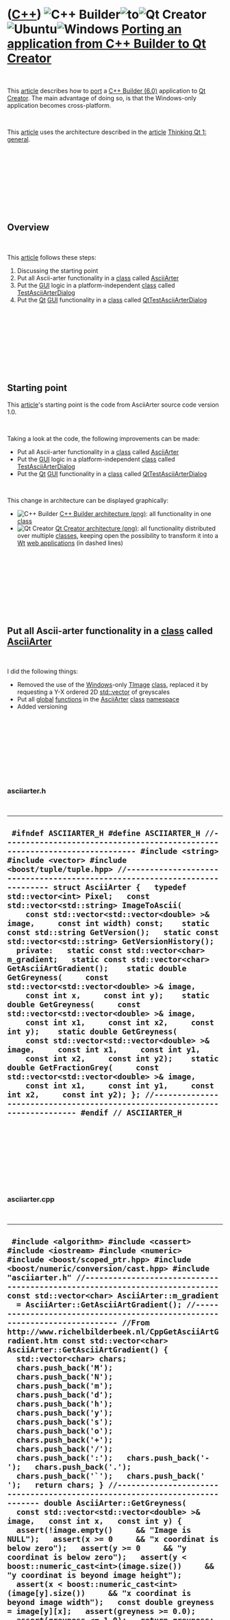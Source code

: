 
 

 

 

 

 

([C++](Cpp.md)) ![C++ Builder](PicCppBuilder.png)![to](PicTo.png)![Qt Creator](PicQtCreator.png) ![Ubuntu](PicUbuntu.png)![Windows](PicWindows.png) [Porting an application from C++ Builder to Qt Creator](CppFromCppBuilderToQtCreator.md)
==============================================================================================================================================================================================================================================

 

This [article](CppArticle.md) describes how to [port](CppPort.md) a
[C++ Builder (6.0)](CppBuilder.md) application to [Qt
Creator](CppQtCreator.md). The main advantage of doing so, is that the
Windows-only application becomes cross-platform.

 

This [article](CppArticle.md) uses the architecture described in the
[article](CppArticle.md) [Thinking Qt 1: general](CppThinkingQt1.md).

 

 

 

 

 

Overview
--------

 

This [article](CppArticle.md) follows these steps:

1.  Discussing the starting point
2.  Put all Ascii-arter functionality in a [class](CppClass.md) called
    [AsciiArter](https://github.com/richelbilderbeek/AsciiArter)
3.  Put the [GUI](CppGui.md) logic in a platform-independent
    [class](CppClass.md) called
    [TestAsciiArterDialog](CppTestAsciiArterDialog.md)
4.  Put the [Qt](CppQt.md) [GUI](CppGui.md) functionality in a
    [class](CppClass.md) called
    [QtTestAsciiArterDialog](CppQtTestAsciiArterDialog.md)

 

 

 

 

 

Starting point
--------------

This [article](CppArticle.md)'s starting point is the code from
AsciiArter source code version 1.0.

 

Taking a look at the code, the following improvements can be made:

-   Put all Ascii-arter functionality in a [class](CppClass.md) called
    [AsciiArter](https://github.com/richelbilderbeek/AsciiArter)
-   Put the [GUI](CppGui.md) logic in a platform-independent
    [class](CppClass.md) called
    [TestAsciiArterDialog](CppTestAsciiArterDialog.md)
-   Put the [Qt](CppQt.md) [GUI](CppGui.md) functionality in a
    [class](CppClass.md) called
    [QtTestAsciiArterDialog](CppQtTestAsciiArterDialog.md)

 

This change in architecture can be displayed graphically:

-   ![C++ Builder](PicCppBuilder.png) [C++ Builder
    architecture (png)](CppFromCppBuilderToQtCreatorBefore.png): all
    functionality in one [class](CppClass.md)
-   ![Qt Creator](PicQtCreator.png) [Qt Creator
    architecture (png)](CppFromCppBuilderToQtCreator.png): all
    functionality distributed over multiple [classes](CppClass.md),
    keeping open the possibility to transform it into a [Wt](CppWt.md)
    [web applications](CppWebApplication.md) (in dashed lines)

 

 

 

 

 

Put all Ascii-arter functionality in a [class](CppClass.md) called [AsciiArter](https://github.com/richelbilderbeek/AsciiArter)
---------------------------------------------------------------------------------------------------

 

I did the following things:

-   Removed the use of the [Windows](CppWindows.md)-only
    [TImage](CppTImage.md) [class](CppClass.md), replaced it by
    requesting a Y-X ordered 2D [std::vector](CppStdVector.md) of
    greyscales
-   Put all [global](CppGlobal.md) [functions](CppFunction.md) in the
    [AsciiArter](https://github.com/richelbilderbeek/AsciiArter) [class](CppClass.md)
    [namespace](CppNamespace.md)
-   Added versioning

 

 

 

 

 

### asciiarter.h

 

  -------------------------------------------------------------------------------------------------------------------------------------------------------------------------------------------------------------------------------------------------------------------------------------------------------------------------------------------------------------------------------------------------------------------------------------------------------------------------------------------------------------------------------------------------------------------------------------------------------------------------------------------------------------------------------------------------------------------------------------------------------------------------------------------------------------------------------------------------------------------------------------------------------------------------------------------------------------------------------------------------------------------------------------------------------------------------------------------------------------------------------------------------------------------------------------------------------------------------------------------------------------------------------------------------------------------------------------------------------------------------------------------
  ` #ifndef ASCIIARTER_H #define ASCIIARTER_H //--------------------------------------------------------------------------- #include <string> #include <vector> #include <boost/tuple/tuple.hpp> //--------------------------------------------------------------------------- struct AsciiArter {   typedef std::vector<int> Pixel;   const std::vector<std::string> ImageToAscii(     const std::vector<std::vector<double> >& image,     const int width) const;    static const std::string GetVersion();   static const std::vector<std::string> GetVersionHistory();    private:   static const std::vector<char> m_gradient;   static const std::vector<char> GetAsciiArtGradient();    static double GetGreyness(     const std::vector<std::vector<double> >& image,     const int x,     const int y);    static double GetGreyness(     const std::vector<std::vector<double> >& image,     const int x1,     const int x2,     const int y);    static double GetGreyness(     const std::vector<std::vector<double> >& image,     const int x1,     const int y1,     const int x2,     const int y2);    static double GetFractionGrey(     const std::vector<std::vector<double> >& image,     const int x1,     const int y1,     const int x2,     const int y2); }; //--------------------------------------------------------------------------- #endif // ASCIIARTER_H`
  -------------------------------------------------------------------------------------------------------------------------------------------------------------------------------------------------------------------------------------------------------------------------------------------------------------------------------------------------------------------------------------------------------------------------------------------------------------------------------------------------------------------------------------------------------------------------------------------------------------------------------------------------------------------------------------------------------------------------------------------------------------------------------------------------------------------------------------------------------------------------------------------------------------------------------------------------------------------------------------------------------------------------------------------------------------------------------------------------------------------------------------------------------------------------------------------------------------------------------------------------------------------------------------------------------------------------------------------------------------------------------------------

 

 

 

 

 

### asciiarter.cpp

 

  --------------------------------------------------------------------------------------------------------------------------------------------------------------------------------------------------------------------------------------------------------------------------------------------------------------------------------------------------------------------------------------------------------------------------------------------------------------------------------------------------------------------------------------------------------------------------------------------------------------------------------------------------------------------------------------------------------------------------------------------------------------------------------------------------------------------------------------------------------------------------------------------------------------------------------------------------------------------------------------------------------------------------------------------------------------------------------------------------------------------------------------------------------------------------------------------------------------------------------------------------------------------------------------------------------------------------------------------------------------------------------------------------------------------------------------------------------------------------------------------------------------------------------------------------------------------------------------------------------------------------------------------------------------------------------------------------------------------------------------------------------------------------------------------------------------------------------------------------------------------------------------------------------------------------------------------------------------------------------------------------------------------------------------------------------------------------------------------------------------------------------------------------------------------------------------------------------------------------------------------------------------------------------------------------------------------------------------------------------------------------------------------------------------------------------------------------------------------------------------------------------------------------------------------------------------------------------------------------------------------------------------------------------------------------------------------------------------------------------------------------------------------------------------------------------------------------------------------------------------------------------------------------------------------------------------------------------------------------------------------------------------------------------------------------------------------------------------------------------------------------------------------------------------------------------------------------------------------------------------------------------------------------------------------------------------------------------------------------------------------------------------------------------------------------------------------------------------------------------------------------------------------------------------------------------------------------------------------------------------------------------------------------------------------------------------------------------------------------------------------------------------------------------------------------------------------------------------------------------------------------------------------------------------------------------------------------------------------------------------------------------------------------------------------------------------------------------------------------------------------------------------------------------------------------------------------------------------------------------------------------------------------------------------------------------------------------------------------------------------------------------------------------------------------------------------------------------------------------------------------------------------------------------------------------------------------------------------------------------------------------------------------------------------------------------------------------------------------------------------------------------------------------------------------------------------------------------------------------------------------------------------------------------------------------------------------------------------------------------------------------------------------------------------------------------------------------------------------------------------------------------------------------------------------------------------------------------------------------------------------------------------------------------------------------------------------------------------------------------------------------------------------------------------------------------------------------------------------------------------------------------------------------------------------------------------------------------------------------------------------------------------------------------------------------------------------------------------------------------------------------------------------------------------------------------------------------------------------------------------------------------------------------------------------------------------------------------------------------------------------------------------------------------------------------------------------------------------------------------------------------------------------------------------------------------------------------------------------------------------------------------------------------------------------------------------------------------------------------------------------------------------------------------------------------------------------------------------------------------------------------------------------------------------------------------------------------------------------------------------------------------------------------------------------------------------------------------------------------------------------------------------------------------------------------------------------------------------------------------------------------------------------------------------------------------------------------------------------------------------------------------------------------------------------------------------------------------------------------------------------------------------------------------------------------------------------------------------------------------------------------------------------------------------------------------------------------------------------------------------------------------------------
  ``  #include <algorithm> #include <cassert> #include <iostream> #include <numeric> #include <boost/scoped_ptr.hpp> #include <boost/numeric/conversion/cast.hpp> #include "asciiarter.h" //--------------------------------------------------------------------------- const std::vector<char> AsciiArter::m_gradient   = AsciiArter::GetAsciiArtGradient(); //--------------------------------------------------------------------------- //From http://www.richelbilderbeek.nl/CppGetAsciiArtGradient.htm const std::vector<char> AsciiArter::GetAsciiArtGradient() {   std::vector<char> chars;   chars.push_back('M');   chars.push_back('N');   chars.push_back('m');   chars.push_back('d');   chars.push_back('h');   chars.push_back('y');   chars.push_back('s');   chars.push_back('o');   chars.push_back('+');   chars.push_back('/');   chars.push_back(':');   chars.push_back('-');   chars.push_back('.');   chars.push_back('`');   chars.push_back(' ');   return chars; } //--------------------------------------------------------------------------- double AsciiArter::GetGreyness(   const std::vector<std::vector<double> >& image,   const int x,   const int y) {   assert(!image.empty()     && "Image is NULL");   assert(x >= 0     && "x coordinat is below zero");   assert(y >= 0     && "y coordinat is below zero");   assert(y < boost::numeric_cast<int>(image.size())     && "y coordinat is beyond image height");   assert(x < boost::numeric_cast<int>(image[y].size())     && "x coordinat is beyond image width");   const double greyness = image[y][x];   assert(greyness >= 0.0);   assert(greyness <= 1.0);   return greyness; } //--------------------------------------------------------------------------- //Get a line of pixel's average greyness double AsciiArter::GetGreyness(   const std::vector<std::vector<double> >& image,   const int x1,   const int x2,   const int y) {   assert(!image.empty()     && "Image is NULL");   assert(x1 >= 0     && "x1 coordinat is below zero");   assert(x2 >= 0     && "x2 coordinat is below zero");   assert(y >= 0     && "y coordinat is below zero");   assert(y < boost::numeric_cast<int>(image.size())     && "y coordinat is beyond image height");   assert(x1 < x2     && "X-coordinats must be different and ordered");   assert(x1 < boost::numeric_cast<int>(image[y].size())     && "x1 coordinat is beyond image width");   assert(x2 < boost::numeric_cast<int>(image[y].size())     && "x2 coordinat is beyond image width");   assert(image[y].begin() + x2 != image[y].end()     && "x2 coordinat iterator must not be beyond image width");   const double average_greyness = std::accumulate(     image[y].begin() + x1,     image[y].begin() + x2,     0.0) / boost::numeric_cast<double>(x2-x1);   assert(average_greyness >= 0.0);   assert(average_greyness <= 1.0);   return average_greyness; } //--------------------------------------------------------------------------- //Get a square of pixels' average greyness double AsciiArter::GetGreyness(   const std::vector<std::vector<double> >& image,   const int x1,   const int y1,   const int x2,   const int y2) {   assert(y1 < y2     && "Y-coordinats must be ordered");    double sum = 0.0;    for (int y=y1; y!=y2; ++y)   {     const double grey = GetGreyness(image,x1,x2,y);     assert(grey >= 0 && grey < 1.0);     sum+=grey;   }   const double average_greyness = sum     / boost::numeric_cast<double>(y2 - y1);    assert(average_greyness >=0.0 && average_greyness <= 1.0);   return average_greyness; } //--------------------------------------------------------------------------- //Generalizes a pixel, line or rectangle to one average greyness double AsciiArter::GetFractionGrey(   const std::vector<std::vector<double> >& image,   const int x1,   const int y1,   const int x2,   const int y2) {   assert(x1 <= x2);   assert(y1 <= y2);   if (x1 == x2 && y1 == y2) return GetGreyness(image,x1,y1);   if (y1 == y2) return GetGreyness(image,x1,x2,y1);   if (x1 == x2)   {     assert(y1 < y2);     double sum = 0;     for (int y=y1; y!=y2; ++y)     {       const double g = GetGreyness(image,x1,y);       assert(g >= 0.0);       assert(g <= 1.0);       sum+=g;     }     const double average_greyness       = sum / boost::numeric_cast<double>(y2-y1);     assert(average_greyness >= 0.0);     assert(average_greyness <= 1.0);     return average_greyness;   }   return GetGreyness(image,x1,y1,x2,y2); } //--------------------------------------------------------------------------- const std::string AsciiArter::GetVersion() {   return "1.0"; } //--------------------------------------------------------------------------- const std::vector<std::string> AsciiArter::GetVersionHistory() {   std::vector<std::string> v;   v.push_back("2011-03-23: Version 1.0: initial version");   return v; } //--------------------------------------------------------------------------- //'image' must be a y-x-ordered std::vector of grey values //ranging from [0.0,1.0], where 0.0 denotes black and //1.0 denotes white. //From http://www.richelbilderbeek.nl/CppImageToAscii.htm const std::vector<std::string> AsciiArter::ImageToAscii(   const std::vector<std::vector<double> >& image,   const int width) const //How many chars the ASCII image will be wide {   //If the number of chars is below 5,   //the calculation would be more complicated due to a too trivial value of charWidth   assert(width >= 5);     //Maxy is in proportion with the bitmap   const int image_width  = image[0].size();   const int image_height = image.size();    const int maxy =     (static_cast<double>(width)     / static_cast<double>(image_width))     * static_cast<double>(image_height);   assert(maxy > 0);   const double dX = static_cast<double>(image_width)     / static_cast<double>(width);   const double dY = static_cast<double>(image_height)     / static_cast<double>(maxy);   assert(dX > 0.0);   assert(dY > 0.0);    std::vector<std::string> v;    for (int y=0; y!=maxy; ++y)   {     std::string s;     for (int x=0; x!=width; ++x)     {       const int x1 = std::min(         static_cast<double>(x) * dX,         image_width  - 1.0) + 0.5;       const int y1 = std::min(         static_cast<double>(y) * dY,         image_height - 1.0) + 0.5;       const int x2 = std::min(         (static_cast<double>(x) * dX) + dX,         image_width  - 1.0) + 0.5;       const int y2 = std::min(         (static_cast<double>(y) * dY) + dY,         image_height - 1.0) + 0.5;       assert(x1 >= 0);       assert(x2 >= 0);       assert(y1 >= 0);       assert(y2 >= 0);       assert(x1 < image_width);       assert(x2 < image_width);       assert(y1 < image_height);       assert(y2 < image_height);        const double f = GetFractionGrey(image,x1,y1,x2,y2);       assert(f >= 0.0 && f <= 1.0);       const int i         = boost::numeric_cast<int>(           f * boost::numeric_cast<double>(m_gradient.size() - 1));       assert(i >= 0);       assert(i < boost::numeric_cast<int>(m_gradient.size()));       const char c = m_gradient[i];       s+=c;     }     v.push_back(s);   }   return v; } //--------------------------------------------------------------------------- ``
  --------------------------------------------------------------------------------------------------------------------------------------------------------------------------------------------------------------------------------------------------------------------------------------------------------------------------------------------------------------------------------------------------------------------------------------------------------------------------------------------------------------------------------------------------------------------------------------------------------------------------------------------------------------------------------------------------------------------------------------------------------------------------------------------------------------------------------------------------------------------------------------------------------------------------------------------------------------------------------------------------------------------------------------------------------------------------------------------------------------------------------------------------------------------------------------------------------------------------------------------------------------------------------------------------------------------------------------------------------------------------------------------------------------------------------------------------------------------------------------------------------------------------------------------------------------------------------------------------------------------------------------------------------------------------------------------------------------------------------------------------------------------------------------------------------------------------------------------------------------------------------------------------------------------------------------------------------------------------------------------------------------------------------------------------------------------------------------------------------------------------------------------------------------------------------------------------------------------------------------------------------------------------------------------------------------------------------------------------------------------------------------------------------------------------------------------------------------------------------------------------------------------------------------------------------------------------------------------------------------------------------------------------------------------------------------------------------------------------------------------------------------------------------------------------------------------------------------------------------------------------------------------------------------------------------------------------------------------------------------------------------------------------------------------------------------------------------------------------------------------------------------------------------------------------------------------------------------------------------------------------------------------------------------------------------------------------------------------------------------------------------------------------------------------------------------------------------------------------------------------------------------------------------------------------------------------------------------------------------------------------------------------------------------------------------------------------------------------------------------------------------------------------------------------------------------------------------------------------------------------------------------------------------------------------------------------------------------------------------------------------------------------------------------------------------------------------------------------------------------------------------------------------------------------------------------------------------------------------------------------------------------------------------------------------------------------------------------------------------------------------------------------------------------------------------------------------------------------------------------------------------------------------------------------------------------------------------------------------------------------------------------------------------------------------------------------------------------------------------------------------------------------------------------------------------------------------------------------------------------------------------------------------------------------------------------------------------------------------------------------------------------------------------------------------------------------------------------------------------------------------------------------------------------------------------------------------------------------------------------------------------------------------------------------------------------------------------------------------------------------------------------------------------------------------------------------------------------------------------------------------------------------------------------------------------------------------------------------------------------------------------------------------------------------------------------------------------------------------------------------------------------------------------------------------------------------------------------------------------------------------------------------------------------------------------------------------------------------------------------------------------------------------------------------------------------------------------------------------------------------------------------------------------------------------------------------------------------------------------------------------------------------------------------------------------------------------------------------------------------------------------------------------------------------------------------------------------------------------------------------------------------------------------------------------------------------------------------------------------------------------------------------------------------------------------------------------------------------------------------------------------------------------------------------------------------------------------------------------------------------------------------------------------------------------------------------------------------------------------------------------------------------------------------------------------------------------------------------------------------------------------------------------------------------------------------------------------------------------------------------------------------------------------------------------------------------------------------------------------------------------------------------

 

 

 

 

 

Put the [GUI](CppGui.md) logic in a platform-independent [class](CppClass.md) called [TestAsciiArterDialog](CppTestAsciiArterDialog.md)
------------------------------------------------------------------------------------------------------------------------------------------

 

I did the following things:

-   Removed the use of the [Windows](CppWindows.md)-only
    [TImage](CppTImage.md) [class](CppClass.md), replaced it by
    requesting a Y-X ordered 2D [std::vector](CppStdVector.md) of
    greyscales
-   Added versioning

 

 

 

 

 

### testasciiarterdialog.h

 

  ------------------------------------------------------------------------------------------------------------------------------------------------------------------------------------------------------------------------------------------------------------------------------------------------------------------------------------------------------------------------------------------------------------------------------------------------------------------------------------------------------------------------------------------------------------------------------------------------------------------------------------------------------------------------------------------------------------------------------------------------------------------------------------------------------------------------------------------------------------------------------------------------------------------------------------------------------------------------------------------------------------------------------------------------------------------------------------------------------------------------------------------------------------------------------------------------------------------------
  ` #ifndef TESTASCIIARTERDIALOG_H #define TESTASCIIARTERDIALOG_H //--------------------------------------------------------------------------- #include <string> #include <vector> //--------------------------------------------------------------------------- #include <boost/scoped_ptr.hpp> //--------------------------------------------------------------------------- #include "about.h" struct AsciiArter; //--------------------------------------------------------------------------- struct TestAsciiArterDialog {   TestAsciiArterDialog();   const std::vector<std::string>& GetAsciiArt() const { return m_asciiart; }   bool CanConvert() const;   void Convert();    static const About GetAbout();   static const std::string GetVersion();   static const std::vector<std::string> GetVersionHistory();    void SetImage(const std::vector<std::vector<double> >& image);   void SetWidth(const int width);    private:   std::vector<std::string> m_asciiart;   std::vector<std::vector<double> > m_image;   int m_width;    const boost::scoped_ptr<AsciiArter> m_asciiarter; }; //--------------------------------------------------------------------------- #endif // TESTASCIIARTERDIALOG_H`
  ------------------------------------------------------------------------------------------------------------------------------------------------------------------------------------------------------------------------------------------------------------------------------------------------------------------------------------------------------------------------------------------------------------------------------------------------------------------------------------------------------------------------------------------------------------------------------------------------------------------------------------------------------------------------------------------------------------------------------------------------------------------------------------------------------------------------------------------------------------------------------------------------------------------------------------------------------------------------------------------------------------------------------------------------------------------------------------------------------------------------------------------------------------------------------------------------------------------------

 

 

 

 

 

### testasciiarterdialog.cpp

 

  -----------------------------------------------------------------------------------------------------------------------------------------------------------------------------------------------------------------------------------------------------------------------------------------------------------------------------------------------------------------------------------------------------------------------------------------------------------------------------------------------------------------------------------------------------------------------------------------------------------------------------------------------------------------------------------------------------------------------------------------------------------------------------------------------------------------------------------------------------------------------------------------------------------------------------------------------------------------------------------------------------------------------------------------------------------------------------------------------------------------------------------------------------------------------------------------------------------------------------------------------------------------------------------------------------------------------------------------------------------------------------------------------------------------------------------------------------------------------------------------------------------------------------------------------------------------------------------------------------------------------------------------------------------------------------------------------------------------------------------------------------------------------------------------------------------------------------------------------------------------------------------------------------------------------------------------------------------------------------------------------------------------------------------------------------------------------------------------------------------------------------------------------------------------------------------------------------------------
  ` #include "asciiarter.h" #include "testasciiarterdialog.h" //--------------------------------------------------------------------------- TestAsciiArterDialog::TestAsciiArterDialog()   : m_width(0),     m_asciiarter(new AsciiArter) {  } //--------------------------------------------------------------------------- bool TestAsciiArterDialog::CanConvert() const {   return !m_image.empty() && m_width > 5; } //--------------------------------------------------------------------------- void TestAsciiArterDialog::Convert() {   m_asciiart = m_asciiarter->ImageToAscii(m_image,m_width); } //--------------------------------------------------------------------------- const About TestAsciiArterDialog::GetAbout() {   About a(     "Richel Bilderbeek",     "TestAsciiArter",     "tool to test the AsciiArter class",     "the 23rd of March 2011",     "2006-2011",     "http://www.richelbilderbeek.nl/ToolTestAsciiArter.htm",     GetVersion(),     GetVersionHistory());   a.AddLibrary("AsciiArter version: " + AsciiArter::GetVersion());   return a; } //--------------------------------------------------------------------------- const std::string TestAsciiArterDialog::GetVersion() {   return "4.0"; } //--------------------------------------------------------------------------- const std::vector<std::string> TestAsciiArterDialog::GetVersionHistory() {   std::vector<std::string> v;   v.push_back("2006-12-13: Version 1.0: initial version (then called 'AsciiArter') programmed in C++ Builder");   v.push_back("2006-12-16: Version 2.0: minor improvements");   v.push_back("2008-06-21: Version 3.0: minor improvements");   v.push_back("2011-03-23: Version 4.0: port to Qt Creator");   return v; } //--------------------------------------------------------------------------- void TestAsciiArterDialog::SetImage(const std::vector<std::vector<double> >& image) {   m_image = image; } //--------------------------------------------------------------------------- void TestAsciiArterDialog::SetWidth(const int width) {   assert(width > 5);   m_width = width; } //---------------------------------------------------------------------------`
  -----------------------------------------------------------------------------------------------------------------------------------------------------------------------------------------------------------------------------------------------------------------------------------------------------------------------------------------------------------------------------------------------------------------------------------------------------------------------------------------------------------------------------------------------------------------------------------------------------------------------------------------------------------------------------------------------------------------------------------------------------------------------------------------------------------------------------------------------------------------------------------------------------------------------------------------------------------------------------------------------------------------------------------------------------------------------------------------------------------------------------------------------------------------------------------------------------------------------------------------------------------------------------------------------------------------------------------------------------------------------------------------------------------------------------------------------------------------------------------------------------------------------------------------------------------------------------------------------------------------------------------------------------------------------------------------------------------------------------------------------------------------------------------------------------------------------------------------------------------------------------------------------------------------------------------------------------------------------------------------------------------------------------------------------------------------------------------------------------------------------------------------------------------------------------------------------------------------

 

 

 

 

 

Put the [Qt](CppQt.md) [GUI](CppGui.md) functionality in a [class](CppClass.md) called [QtTestAsciiArterDialog](CppQtTestAsciiArterDialog.md)
-------------------------------------------------------------------------------------------------------------------------------------------------

 

I did the following things:

-   Let GUI library used, Qt in this case, convert the QImage to the
    requested Y-X ordered 2D [std::vector](CppStdVector.md) of greyscales

 

 

 

 

 

### qttestasciiarterdialog.h

 

  --------------------------------------------------------------------------------------------------------------------------------------------------------------------------------------------------------------------------------------------------------------------------------------------------------------------------------------------------------------------------------------------------------------------------------------------------------------------------------------------------------------------------------------------------------------------------------------------------------------------------------------------------------------------------------------------------------------------------------------------------------------------------------------------------------------------------------------------------------------------------------------------------------------------------------------------------------------------------------------------------------------------------------------------------------------------------------------------------------------------------------------------------------------------------------------------------------------------------------------------------------------------------------------------------------------------------------------------------------------------------------------------------
  ` #ifndef QTTESTASCIIARTERDIALOG_H #define QTTESTASCIIARTERDIALOG_H //--------------------------------------------------------------------------- #include <QDialog> //--------------------------------------------------------------------------- #include <boost/scoped_ptr.hpp> //--------------------------------------------------------------------------- #include "testasciiarterdialog.h" //--------------------------------------------------------------------------- namespace Ui {   class QtTestAsciiArterDialog; } //--------------------------------------------------------------------------- struct QImage; //--------------------------------------------------------------------------- class QtTestAsciiArterDialog : public QDialog {   Q_OBJECT  public:   explicit QtTestAsciiArterDialog(QWidget *parent = 0);   ~QtTestAsciiArterDialog();  protected:   void changeEvent(QEvent *e);  private:   Ui::QtTestAsciiArterDialog *ui;   const boost::scoped_ptr<TestAsciiArterDialog> m_dialog;   void DrawAsciiArt();    static const std::vector<std::vector<double> >     ConvertToGreyYx(const QImage * const i);  private slots:   void on_button_about_clicked();   void on_edit_width_textChanged(QString );   void on_button_load_clicked(); }; //--------------------------------------------------------------------------- #endif // QTTESTASCIIARTERDIALOG_H`
  --------------------------------------------------------------------------------------------------------------------------------------------------------------------------------------------------------------------------------------------------------------------------------------------------------------------------------------------------------------------------------------------------------------------------------------------------------------------------------------------------------------------------------------------------------------------------------------------------------------------------------------------------------------------------------------------------------------------------------------------------------------------------------------------------------------------------------------------------------------------------------------------------------------------------------------------------------------------------------------------------------------------------------------------------------------------------------------------------------------------------------------------------------------------------------------------------------------------------------------------------------------------------------------------------------------------------------------------------------------------------------------------------

 

 

 

 

 

### qttestasciiarterdialog.cpp

 

  ------------------------------------------------------------------------------------------------------------------------------------------------------------------------------------------------------------------------------------------------------------------------------------------------------------------------------------------------------------------------------------------------------------------------------------------------------------------------------------------------------------------------------------------------------------------------------------------------------------------------------------------------------------------------------------------------------------------------------------------------------------------------------------------------------------------------------------------------------------------------------------------------------------------------------------------------------------------------------------------------------------------------------------------------------------------------------------------------------------------------------------------------------------------------------------------------------------------------------------------------------------------------------------------------------------------------------------------------------------------------------------------------------------------------------------------------------------------------------------------------------------------------------------------------------------------------------------------------------------------------------------------------------------------------------------------------------------------------------------------------------------------------------------------------------------------------------------------------------------------------------------------------------------------------------------------------------------------------------------------------------------------------------------------------------------------------------------------------------------------------------------------------------------------------------------------------------------------------------------------------------------------------------------------------------------------------------------------------------------------------------------------------------------------------------------------------------------------------------------------------------------------------------------------------------------------------------------------------------------------------------------------------------------------------------------------------------------------------------------------------------------------------------------------------------------------------------------------------------------------------------------------------------------------------------------------------------------------------------------------------------------------------------------------------------------------------------------------------------------------------------------------------------------------------------------------------------------------------------------------------------------------------------------------------------------------------------------------------------------------------------------------------------------------------------------------------------------------------------------------------------------------------------------------------------------------------------------------------------------------------------------------------------------------------------------------------------------------------------------------------------------------------------------------------------------------------
  ` #include <boost/foreach.hpp> #include <boost/lexical_cast.hpp> #include <boost/numeric/conversion/cast.hpp> //--------------------------------------------------------------------------- #include <QFileDialog> #include <QImage> #include <QPixmap> //--------------------------------------------------------------------------- #include "asciiarter.h" #include "testasciiarterdialog.h" #include "qtaboutdialog.h" #include "qttestasciiarterdialog.h" #include "ui_qttestasciiarterdialog.h" //--------------------------------------------------------------------------- QtTestAsciiArterDialog::QtTestAsciiArterDialog(QWidget *parent)   : QDialog(parent, Qt::Window),     ui(new Ui::QtTestAsciiArterDialog),     m_dialog(new TestAsciiArterDialog) {   ui->setupUi(this);   ui->edit_width->setText("80");   on_edit_width_textChanged("80"); } //--------------------------------------------------------------------------- QtTestAsciiArterDialog::~QtTestAsciiArterDialog() {   delete ui; } //--------------------------------------------------------------------------- void QtTestAsciiArterDialog::changeEvent(QEvent *e) {   QDialog::changeEvent(e);   switch (e->type()) {   case QEvent::LanguageChange:     ui->retranslateUi(this);     break;   default:     break;   } } //--------------------------------------------------------------------------- void QtTestAsciiArterDialog::DrawAsciiArt() {   if (!m_dialog->CanConvert()) return;    m_dialog->Convert();    const std::vector<std::string>& v = m_dialog->GetAsciiArt();   ui->text->clear();    BOOST_FOREACH(const std::string& s,v)   {     ui->text->appendPlainText(s.c_str());   } } //--------------------------------------------------------------------------- void QtTestAsciiArterDialog::on_button_load_clicked() {   QFileDialog d;   const QString filename = d.getOpenFileName();    if (!QFile::exists(filename))   {     return;   }    QImage p(filename);   const std::vector<std::vector<double> > v     = ConvertToGreyYx(&p);    m_dialog->SetImage(v);   DrawAsciiArt(); } //--------------------------------------------------------------------------- //Returns a Y-X-ordered std::vector of greynesses. const std::vector<std::vector<double> >   QtTestAsciiArterDialog::ConvertToGreyYx(const QImage * const i) {   const int maxy = i->height();   const int maxx = i->width();   const int n_bytes = i->bytesPerLine() / maxx;    std::vector<std::vector<double> > v;   for (int y=0; y!=maxy; ++y)   {     v.push_back(std::vector<double>());     const unsigned char * const line = i->scanLine(y);     for (int x=0; x!=maxx; ++x)     {       int sum = 0;       for (int byte=0; byte!=n_bytes; ++byte)       {         sum += line[(x * n_bytes) + byte];       }       const double greyness         = (boost::numeric_cast<double>(sum)         / boost::numeric_cast<double>(n_bytes))         / 256.0;       assert(greyness >= 0.0);       assert(greyness <= 1.0);       v.back().push_back(greyness);      }   }   return v; } //--------------------------------------------------------------------------- void QtTestAsciiArterDialog::on_edit_width_textChanged(QString q) {   const std::string s = q.toStdString();   try   {     boost::lexical_cast<int>(s);   }   catch (boost::bad_lexical_cast&)   {     return;   }   const int width = boost::lexical_cast<int>(s);   if (width <= 5) return;   this->m_dialog->SetWidth(width);   DrawAsciiArt();  } //--------------------------------------------------------------------------- void QtTestAsciiArterDialog::on_button_about_clicked() {   About a = TestAsciiArterDialog::GetAbout();   QtAboutDialog d(a);   d.exec(); } //---------------------------------------------------------------------------`
  ------------------------------------------------------------------------------------------------------------------------------------------------------------------------------------------------------------------------------------------------------------------------------------------------------------------------------------------------------------------------------------------------------------------------------------------------------------------------------------------------------------------------------------------------------------------------------------------------------------------------------------------------------------------------------------------------------------------------------------------------------------------------------------------------------------------------------------------------------------------------------------------------------------------------------------------------------------------------------------------------------------------------------------------------------------------------------------------------------------------------------------------------------------------------------------------------------------------------------------------------------------------------------------------------------------------------------------------------------------------------------------------------------------------------------------------------------------------------------------------------------------------------------------------------------------------------------------------------------------------------------------------------------------------------------------------------------------------------------------------------------------------------------------------------------------------------------------------------------------------------------------------------------------------------------------------------------------------------------------------------------------------------------------------------------------------------------------------------------------------------------------------------------------------------------------------------------------------------------------------------------------------------------------------------------------------------------------------------------------------------------------------------------------------------------------------------------------------------------------------------------------------------------------------------------------------------------------------------------------------------------------------------------------------------------------------------------------------------------------------------------------------------------------------------------------------------------------------------------------------------------------------------------------------------------------------------------------------------------------------------------------------------------------------------------------------------------------------------------------------------------------------------------------------------------------------------------------------------------------------------------------------------------------------------------------------------------------------------------------------------------------------------------------------------------------------------------------------------------------------------------------------------------------------------------------------------------------------------------------------------------------------------------------------------------------------------------------------------------------------------------------------------------------------------------------------------

 

 

 

 

 

## Conclusion

Instead of explaining all steps in detail, this
[article](CppArticle.md) shows a change in architecture from
Windows-only GUI-dependent to platform-independent as described in the
[article](CppArticle.md) [Thinking Qt 1: general](CppThinkingQt1.md).
These changes can be viewed in in image and in code:

